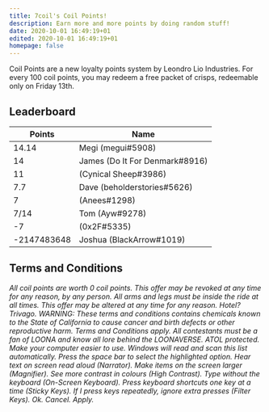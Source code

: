 ```yaml
---
title: 7coil's Coil Points!
description: Earn more and more points by doing random stuff!
date: 2020-10-01 16:49:19+01
edited: 2020-10-01 16:49:19+01
homepage: false
---
```


Coil Points are a new loyalty points system by Leondro Lio Industries.
For every 100 coil points, you may redeem a free packet of crisps, redeemable only on Friday 13th.

## Leaderboard

Points      | Name
----------- | ----------------
14.14       | Megi (megui#5908)
14          | James (Do It For Denmark#8916)
11          | (Cynical Sheep#3986)
7.7         | Dave (beholderstories#5626)
7           | (Anees#1298)
7/14        | Tom (Ayw#9278)
-7          | (0x2F#5335)
-2147483648 | Joshua (BlackArrow#1019)

## Terms and Conditions

_All coil points are worth 0 coil points._
_This offer may be revoked at any time for any reason, by any person._
_All arms and legs must be inside the ride at all times._
_This offer may be altered at any time for any reason._
_Hotel? Trivago._
_WARNING: These terms and conditions contains chemicals known to the State of California to cause cancer and birth defects or other reproductive harm._
_Terms and Conditions apply._
_All contestants must be a fan of LOONA and know all lore behind the LOONAVERSE._
_ATOL protected._
_Make your computer easier to use._
_Windows will read and scan this list automatically._
_Press the space bar to select the highlighted option._
_Hear text on screen read aloud (Narrator)._
_Make items on the screen larger (Magnifier)._
_See more contrast in colours (High Contrast)._
_Type without the keyboard (On-Screen Keyboard)._
_Press keyboard shortcuts one key at a time (Sticky Keys)._
_If I press keys repeatedly, ignore extra presses (Filter Keys)._
_Ok._
_Cancel._
_Apply._

